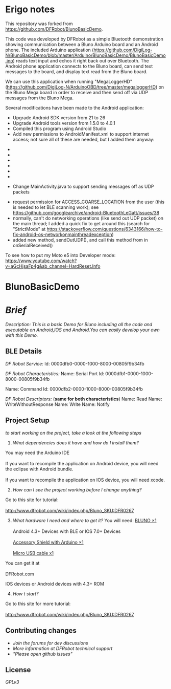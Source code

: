 Erigo notes
===========

This repository was forked from https://github.com/DFRobot/BlunoBasicDemo.

This code was developed by DFRobot as a simple Bluetooth demonstration showing communication between a Bluno Arduino board and an Android phone. The included Arduino application (https://github.com/DigiLog-N/BlunoBasicDemo/blob/master/Arduino/BlunoBasicDemo/BlunoBasicDemo.ino) reads text input and echos it right back out over Bluetooth. The Android phone application connects to the Bluno board, can send text messages to the board, and display text read from the Bluno board.

We can use this application when running "MegaLoggerHD" (https://github.com/DigiLog-N/ArduinoOBD/tree/master/megaloggerHD) on the Bluno Mega board in order to receive and then send off via UDP messages from the Bluno Mega.

Several modifications have been made to the Android application:
* Upgrade Android SDK version from 21 to 26
* Upgrade Android tools version from 1.5.0 to 4.0.1
* Compiled this program using Android Studio
* Add new permissions to AndroidManifest.xml to support internet access; not sure all of these are needed, but I added them anyway:
- <uses-permission android:name="android.permission.ACCESS_COARSE_LOCATION" />
- <uses-permission android:name="android.permission.INTERNET" />
- <uses-permission android:name="android.permission.ACCESS_NETWORK_STATE" />
- <uses-permission android:name="android.permission.ACCESS_WIFI_STATE" />
- <uses-permission android:name="android.permission.CHANGE_WIFI_MULTICAST_STATE" />
- <uses-permission android:name="android.permission.CHANGE_WIFI_STATE" />
* Change MainActivity.java to support sending messages off as UDP packets
- request permission for ACCESS_COARSE_LOCATION from the user (this is needed to let BLE scanning work); see https://github.com/googlearchive/android-BluetoothLeGatt/issues/38
- normally, can't do networking operations (like send out UDP packet) on the main thread; I added a quick fix to get around this (search for "StrictMode" at https://stackoverflow.com/questions/6343166/how-to-fix-android-os-networkonmainthreadexception)
- added new method, sendOutUDP(), and call this method from in onSerialReceived()

To see how to put my Moto e5 into Developer mode: https://www.youtube.com/watch?v=aGcHjsaFp4g&ab_channel=HardReset.Info

BlunoBasicDemo
==============

# _Brief_


_Description: This is a basic Demo for Bluno including all the code and executable on Android,IOS and Android.You can easily develop your own with this Demo._

## BLE Details

*DF Robot Service:*
Id: 0000dfb0-0000-1000-8000-00805f9b34fb

*DF Robot Characteristics:*
Name: Serial Port
Id: 0000dfb1-0000-1000-8000-00805f9b34fb
  
Name: Command
Id: 0000dfb2-0000-1000-8000-00805f9b34fb

*DF Robot Descriptors:*
(**same for both characteristics**)
Name: Read
Name: WriteWithoutResponse
Name: Write
Name: Notify

## Project Setup

_to start working on the project, take a look at the following steps_ 

1. _What dependencies does it have and how do I install them?_

You may need the Arduino IDE<br />  
If you want to recompile the application on Android device, you will need the eclipse with Android bundle.<br />  
If you want to recompile the application on IOS device, you will need xcode.<br />  

2. _How can I see the project working before I change anything?_

Go to this site for tutorial:<br />  
http://www.dfrobot.com/wiki/index.php/Bluno_SKU:DFR0267

3. _What hardware I need and where to get it?_
You will need:
[BLUNO ×1](http://www.dfrobot.com/index.php?route=product/product&product_id=1044#.UoyIUpH7k8M)<br />  
Android 4.3+ Devices with BLE or IOS 7.0+ Devices<br />  
[Accessory Shield with Arduino ×1](http://www.dfrobot.com/index.php?route=product/product&product_id=1045#.UoyJtZH7k8M)<br />  
[Micro USB cable x1](http://www.dfrobot.com/index.php?route=product/product&filter_name=micro%20usb&product_id=1076#.Uv2K0nnF9H0)<br />  

You can get it at<br />  
DFRobot.com<br />  

IOS devices or Android devices with 4.3+ ROM<br />  

4. _How t start?_

Go to this site for more tutorial:<br />  
http://www.dfrobot.com/wiki/index.php/Bluno_SKU:DFR0267


## Contributing changes

- _Join the forums for dev discussions_
- _More information at DFRobot technical support_
- _"Please open github issues"_

## License

_GPLv3_
